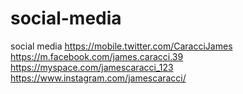 # social-media
social media
https://mobile.twitter.com/CaracciJames
https://m.facebook.com/james.caracci.39
https://myspace.com/jamescaracci_123
https://www.instagram.com/jamescaracci/
